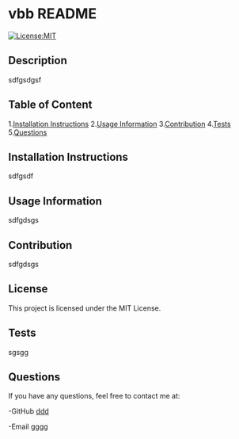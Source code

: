
  
  # vbb README

  [![License:MIT](https://img.shields.io/badge/License-MIT-yellow.svg)](https://opensource.org/licenses/MIT)

  ## Description

  sdfgsdgsf

  ## Table of Content
  1.[Installation Instructions](#installation-instructions)
  2.[Usage Information](#usage-information)
  3.[Contribution](#contribution)
  4.[Tests](#tests)
  5.[Questions](#questions)

  ## Installation Instructions
  sdfgsdf

  ## Usage Information
  sdfgdsgs

  ## Contribution 
  sdfgdsgs

  ## License
 This project is licensed under the MIT License.

  ## Tests 
  sgsgg

  ## Questions
If you have any questions, feel free to contact me at:

-GitHub [ddd](https://github.com/ddd)

-Email [gggg](mailto:gggg)

